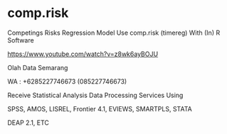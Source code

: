 # comp.risk
Competings Risks Regression Model Use comp.risk (timereg) With (In) R Software

https://www.youtube.com/watch?v=z8wk6ayBOJU

Olah Data Semarang

WA : +6285227746673 (085227746673)

Receive Statistical Analysis Data Processing Services Using

SPSS, AMOS, LISREL, Frontier 4.1, EVIEWS, SMARTPLS, STATA

DEAP 2.1, ETC
